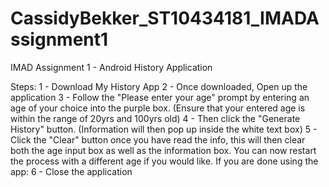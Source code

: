 # CassidyBekker_ST10434181_IMADAssignment1
IMAD Assignment 1 - Android History Application


Steps:
1 - Download My History App
2 - Once downloaded, Open up the application 
3 - Follow the "Please enter your age" prompt by entering an age of your choice into the purple box.
(Ensure that your entered age is within the range of 20yrs and 100yrs old)
4 - Then click the "Generate History" button.
(Information will then pop up inside the white text box)
5 - Click the "Clear" button once you have read the info, this will then clear both the age input box as well as the information box.
You can now restart the process with a different age if you would like.
If you are done using the app:
6 - Close the application

